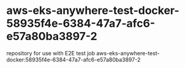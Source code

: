 # aws-eks-anywhere-test-docker-58935f4e-6384-47a7-afc6-e57a80ba3897-2
repository for use with E2E test job aws-eks-anywhere-test-docker:58935f4e-6384-47a7-afc6-e57a80ba3897-2
